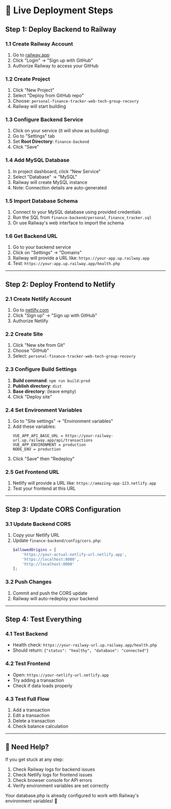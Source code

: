 # 🚀 Live Deployment Steps

## Step 1: Deploy Backend to Railway

### 1.1 Create Railway Account
1. Go to [railway.app](https://railway.app)
2. Click "Login" → "Sign up with GitHub"
3. Authorize Railway to access your GitHub

### 1.2 Create Project
1. Click "New Project"
2. Select "Deploy from GitHub repo"
3. Choose: `personal-finance-tracker-web-tech-group-recovry`
4. Railway will start building

### 1.3 Configure Backend Service
1. Click on your service (it will show as building)
2. Go to "Settings" tab
3. Set **Root Directory**: `finance-backend`
4. Click "Save"

### 1.4 Add MySQL Database
1. In project dashboard, click "New Service"
2. Select "Database" → "MySQL"
3. Railway will create MySQL instance
4. Note: Connection details are auto-generated

### 1.5 Import Database Schema
1. Connect to your MySQL database using provided credentials
2. Run the SQL from `finance-backend/personal_finance_tracker.sql`
3. Or use Railway's web interface to import the schema

### 1.6 Get Backend URL
1. Go to your backend service
2. Click on "Settings" → "Domains"
3. Railway will provide a URL like: `https://your-app.up.railway.app`
4. Test: `https://your-app.up.railway.app/health.php`

---

## Step 2: Deploy Frontend to Netlify

### 2.1 Create Netlify Account
1. Go to [netlify.com](https://netlify.com)
2. Click "Sign up" → "Sign up with GitHub"
3. Authorize Netlify

### 2.2 Create Site
1. Click "New site from Git"
2. Choose "GitHub"
3. Select: `personal-finance-tracker-web-tech-group-recovry`

### 2.3 Configure Build Settings
1. **Build command**: `npm run build:prod`
2. **Publish directory**: `dist`
3. **Base directory**: (leave empty)
4. Click "Deploy site"

### 2.4 Set Environment Variables
1. Go to "Site settings" → "Environment variables"
2. Add these variables:
   ```
   VUE_APP_API_BASE_URL = https://your-railway-url.up.railway.app/api/transactions
   VUE_APP_ENVIRONMENT = production
   NODE_ENV = production
   ```
3. Click "Save" then "Redeploy"

### 2.5 Get Frontend URL
1. Netlify will provide a URL like: `https://amazing-app-123.netlify.app`
2. Test your frontend at this URL

---

## Step 3: Update CORS Configuration

### 3.1 Update Backend CORS
1. Copy your Netlify URL
2. Update `finance-backend/config/cors.php`:
   ```php
   $allowedOrigins = [
       'https://your-actual-netlify-url.netlify.app',
       'https://localhost:8080',
       'http://localhost:8080'
   ];
   ```

### 3.2 Push Changes
1. Commit and push the CORS update
2. Railway will auto-redeploy your backend

---

## Step 4: Test Everything

### 4.1 Test Backend
- Health check: `https://your-railway-url.up.railway.app/health.php`
- Should return: `{"status": "healthy", "database": "connected"}`

### 4.2 Test Frontend
- Open: `https://your-netlify-url.netlify.app`
- Try adding a transaction
- Check if data loads properly

### 4.3 Test Full Flow
1. Add a transaction
2. Edit a transaction
3. Delete a transaction
4. Check balance calculation

---

## 🎯 Need Help?

If you get stuck at any step:
1. Check Railway logs for backend issues
2. Check Netlify logs for frontend issues
3. Check browser console for API errors
4. Verify environment variables are set correctly

Your database.php is already configured to work with Railway's environment variables! 🎉
